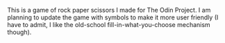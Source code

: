 This is a game of rock paper scissors I made for The Odin Project.
I am planning to update the game with symbols to make it more user friendly (I have to admit, I like the old-school fill-in-what-you-choose mechanism though).
